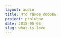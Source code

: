 ```yaml
---
layout: audio
title: Что такое любовь
project: prolubov
date: 2015-05-03
slug: what-is-love
---
```

